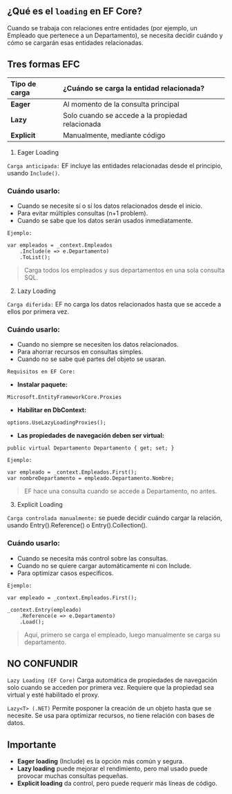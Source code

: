 
## ¿Qué es el `loading` en EF Core?

Cuando se trabaja con relaciones entre entidades (por ejemplo, un Empleado que pertenece a un Departamento), se necesita decidir cuándo y cómo se cargarán esas entidades relacionadas.

## Tres formas EFC

| Tipo de carga | ¿Cuándo se carga la entidad relacionada?         |
| :---          | :---                                             |
| **Eager**     | Al momento de la consulta principal              |
| **Lazy**      | Solo cuando se accede a la propiedad relacionada |
| **Explicit**  | Manualmente, mediante código                     |

 1. Eager Loading

 `Carga anticipada:` EF incluye las entidades relacionadas desde el principio, usando `Include()`.

### Cuándo usarlo:

- Cuando se necesite sí o sí los datos relacionados desde el inicio.
- Para evitar múltiples consultas (n+1 problem).
- Cuando se sabe que los datos serán usados inmediatamente.

`Ejemplo: `

```
var empleados = _context.Empleados
    .Include(e => e.Departamento)
    .ToList();
```

> Carga todos los empleados y sus departamentos en una sola consulta SQL.

2. Lazy Loading

`Carga diferida:` EF no carga los datos relacionados hasta que se accede a ellos por primera vez.

### Cuándo usarlo:

- Cuando no siempre se necesiten los datos relacionados.
- Para ahorrar recursos en consultas simples.
- Cuando no se sabe qué partes del objeto se usaran.

`Requisitos en EF Core:`

- **Instalar paquete:**

```
Microsoft.EntityFrameworkCore.Proxies
```

- **Habilitar en DbContext:**

```
options.UseLazyLoadingProxies();
```

- **Las propiedades de navegación deben ser virtual:**

```
public virtual Departamento Departamento { get; set; }
```

`Ejemplo:`

```
var empleado = _context.Empleados.First();
var nombreDepartamento = empleado.Departamento.Nombre; 
```

> EF hace una consulta cuando se accede a Departamento, no antes.

3. Explicit Loading

`Carga controlada manualmente:` se puede decidir cuándo cargar la relación, usando Entry().Reference() o Entry().Collection().

### Cuándo usarlo:

- Cuando se necesita más control sobre las consultas.
- Cuando no se quiere cargar automáticamente ni con Include.
- Para optimizar casos específicos.

`Ejemplo:`

```
var empleado = _context.Empleados.First();

_context.Entry(empleado)
    .Reference(e => e.Departamento)
    .Load();
```

> Aquí, primero se carga el empleado, luego manualmente se carga su departamento.

## NO CONFUNDIR

`Lazy Loading (EF Core)`
Carga automática de propiedades de navegación solo cuando se acceden por primera vez. Requiere que la propiedad sea virtual y esté habilitado el proxy.

`Lazy<T> (.NET)`
Permite posponer la creación de un objeto hasta que se necesite. Se usa para optimizar recursos, no tiene relación con bases de datos.

## Importante

- **Eager loading** (Include) es la opción más común y segura.
- **Lazy loading** puede mejorar el rendimiento, pero mal usado puede provocar muchas consultas pequeñas.
- **Explicit loading** da control, pero puede requerir más líneas de código.

